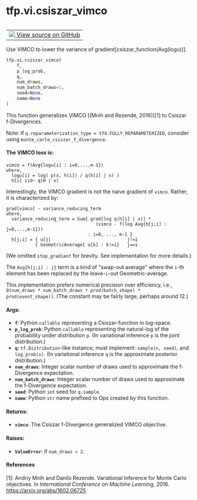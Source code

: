 <div itemscope itemtype="http://developers.google.com/ReferenceObject">
<meta itemprop="name" content="tfp.vi.csiszar_vimco" />
<meta itemprop="path" content="Stable" />
</div>

# tfp.vi.csiszar_vimco


<table class="tfo-notebook-buttons tfo-api" align="left">

<td>
  <a target="_blank" href="https://github.com/tensorflow/probability/blob/master/tensorflow_probability/python/vi/csiszar_divergence.py">
    <img src="https://www.tensorflow.org/images/GitHub-Mark-32px.png" />
    View source on GitHub
  </a>
</td></table>



Use VIMCO to lower the variance of gradient[csiszar_function(Avg(logu))].

``` python
tfp.vi.csiszar_vimco(
    f,
    p_log_prob,
    q,
    num_draws,
    num_batch_draws=1,
    seed=None,
    name=None
)
```



<!-- Placeholder for "Used in" -->

This function generalizes VIMCO [(Mnih and Rezende, 2016)][1] to Csiszar
f-Divergences.

Note: if `q.reparameterization_type = tfd.FULLY_REPARAMETERIZED`,
consider using `monte_carlo_csiszar_f_divergence`.

#### The VIMCO loss is:



```none
vimco = f(Avg{logu[i] : i=0,...,m-1})
where,
  logu[i] = log( p(x, h[i]) / q(h[i] | x) )
  h[i] iid~ q(H | x)
```

Interestingly, the VIMCO gradient is not the naive gradient of `vimco`.
Rather, it is characterized by:

```none
grad[vimco] - variance_reducing_term
where,
  variance_reducing_term = Sum{ grad[log q(h[i] | x)] *
                                  (vimco - f(log Avg{h[j;i] : j=0,...,m-1}))
                               : i=0, ..., m-1 }
  h[j;i] = { u[j]                             j!=i
           { GeometricAverage{ u[k] : k!=i}   j==i
```

(We omitted `stop_gradient` for brevity. See implementation for more details.)

The `Avg{h[j;i] : j}` term is a kind of "swap-out average" where the `i`-th
element has been replaced by the leave-`i`-out Geometric-average.

This implementation prefers numerical precision over efficiency, i.e.,
`O(num_draws * num_batch_draws * prod(batch_shape) * prod(event_shape))`.
(The constant may be fairly large, perhaps around 12.)

#### Args:


* <b>`f`</b>: Python `callable` representing a Csiszar-function in log-space.
* <b>`p_log_prob`</b>: Python `callable` representing the natural-log of the
  probability under distribution `p`. (In variational inference `p` is the
  joint distribution.)
* <b>`q`</b>: `tf.Distribution`-like instance; must implement: `sample(n, seed)`, and
  `log_prob(x)`. (In variational inference `q` is the approximate posterior
  distribution.)
* <b>`num_draws`</b>: Integer scalar number of draws used to approximate the
  f-Divergence expectation.
* <b>`num_batch_draws`</b>: Integer scalar number of draws used to approximate the
  f-Divergence expectation.
* <b>`seed`</b>: Python `int` seed for `q.sample`.
* <b>`name`</b>: Python `str` name prefixed to Ops created by this function.


#### Returns:


* <b>`vimco`</b>: The Csiszar f-Divergence generalized VIMCO objective.


#### Raises:


* <b>`ValueError`</b>: if `num_draws < 2`.

#### References

[1]: Andriy Mnih and Danilo Rezende. Variational Inference for Monte Carlo
     objectives. In _International Conference on Machine Learning_, 2016.
     https://arxiv.org/abs/1602.06725